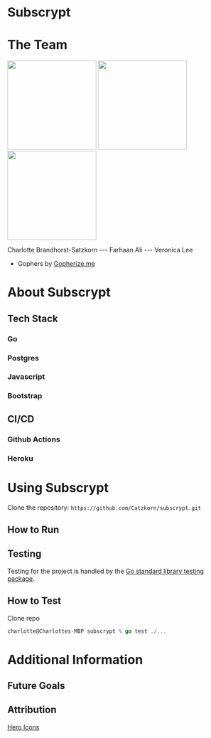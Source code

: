 # Subscrypt


# The Team

<img src="https://imgur.com/oePX1Wo.png" width="200" height="200"> <img src="https://imgur.com/YKZhxGt.png" width="200" height="200"> <img src="https://imgur.com/zBtpZ4o.png" width="200" height="200"> 

Charlotte Brandhorst-Satzkorn --- Farhaan Ali --- Veronica Lee



* Gophers by [Gopherize.me](https://gopherize.me/)
# About Subscrypt

## Tech Stack

### Go

### Postgres

### Javascript

### Bootstrap

## CI/CD

### Github Actions

### Heroku


# Using Subscrypt

Clone the repository: `https://github.com/Catzkorn/subscrypt.git`

## How to Run


## Testing

Testing for the project is handled by the [Go standard library testing package](https://golang.org/pkg/testing/). 

## How to Test

Clone repo

```Go
charlotte@Charlottes-MBP subscrypt % go test ./...
```


# Additional Information



## Future Goals


## Attribution

[Hero Icons](https://heroicons.dev/)
